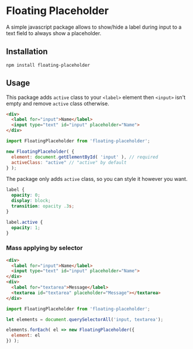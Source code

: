 # Floating Placeholder

A simple javascript package allows to show/hide a label during input to a text field to always show a placeholder.

## Installation

`npm install floating-placeholder`

## Usage

This package adds `active` class to your `<label>` element then `<input>` isn't empty and remove `active` class otherwise.

```html
<div>
  <label for="input">Name</label>
  <input type="text" id="input" placeholder="Name">
</div>
```

```javascript
import FloatingPlaceholder from 'floating-placeholder';

new FloatingPlaceholder( {
  element: document.getElementById( 'input' ), // required
  activeClass: "active" // "active" by default
} );
```

The package only adds `active` class, so you can style it however you want. 

```css
label {
  opacity: 0;
  display: block;
  transition: opacity .3s;
}

label.active {
  opacity: 1;
}
```
### Mass applying by selector

```html
<div>
  <label for="input">Name</label>
  <input type="text" id="input" placeholder="Name">
</div>
<div>
  <label for="textarea">Message</label>
  <textarea id="textarea" placeholder="Message"></textarea>
</div>
```
```javascript
import FloatingPlaceholder from 'floating-placeholder';

let elements = document.querySelectorAll('input, textarea');

elements.forEach( el => new FloatingPlaceholder({
  element: el
}) );
```

